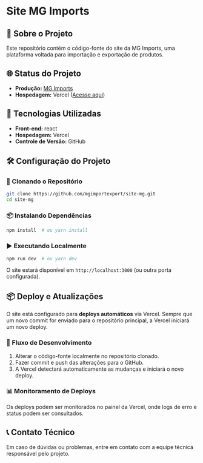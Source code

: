 # Site MG Imports

## 📌 Sobre o Projeto
Este repositório contém o código-fonte do site da MG Imports, uma plataforma voltada para importação e exportação de produtos.

## 🌐 Status do Projeto
- **Produção:** [MG Imports](https://www.mgimportexport.com/)
- **Hospedagem:** Vercel ([Acesse aqui](https://site-mg.vercel.app/))

## 🚀 Tecnologias Utilizadas
- **Front-end:** react
- **Hospedagem:** Vercel
- **Controle de Versão:** GitHub

## 🛠 Configuração do Projeto
### 🔽 Clonando o Repositório
```bash
git clone https://github.com/mgimportexport/site-mg.git
cd site-mg
```

### 📦 Instalando Dependências
```bash
npm install  # ou yarn install
```

### ▶️ Executando Localmente
```bash
npm run dev  # ou yarn dev
```
O site estará disponível em `http://localhost:3000` (ou outra porta configurada).

## 📦 Deploy e Atualizações
O site está configurado para **deploys automáticos** via Vercel. Sempre que um novo commit for enviado para o repositório principal, a Vercel iniciará um novo deploy.

### 🔄 Fluxo de Desenvolvimento
1. Alterar o código-fonte localmente no repositório clonado.
2. Fazer commit e push das alterações para o GitHub.
3. A Vercel detectará automaticamente as mudanças e iniciará o novo deploy.

### 📊 Monitoramento de Deploys
Os deploys podem ser monitorados no painel da Vercel, onde logs de erro e status podem ser consultados.

## 📞 Contato Técnico
Em caso de dúvidas ou problemas, entre em contato com a equipe técnica responsável pelo projeto.


